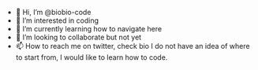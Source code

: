- 👋 Hi, I’m @biobio-code
- 👀 I’m interested in coding
- 🌱 I’m currently learning how to navigate here
- 💞️ I’m looking to collaborate but not yet
- 📫 How to reach me on twitter, check bio
I do not have an idea of where to start from,
I would like to learn how to code.
<!---
biobio-code/biobio-code is a ✨ special ✨ repository because its `README.md` (this file) appears on your GitHub profile.
You can click the Preview link to take a look at your changes.
--->
